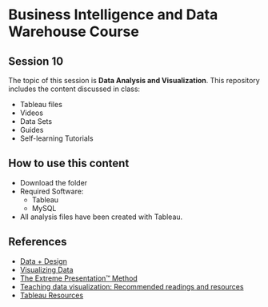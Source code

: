 # Business Intelligence and Data Warehouse Course

## Session 10

The topic of this session is **Data Analysis and Visualization**. This repository includes the content discussed in class:

  - Tableau files
  - Videos
  - Data Sets
  - Guides
  - Self-learning Tutorials
  
## How to use this content

  - Download the folder
  - Required Software:
	  - Tableau
	  - MySQL
  - All analysis files have been created with Tableau.
  
  ## References
  
   - [Data + Design](https://infoactive.co/data-design/titlepage01.html)
   - [Visualizing Data](http://www.visualisingdata.com/resources/)
   - [The Extreme Presentation™ Method](https://extremepresentation.com)
   - [Teaching data visualization: Recommended readings and resources](http://www.mulinblog.com/teaching-data-visualization-recommended-readings-and-resources/)
   - [Tableau Resources](https://public.tableau.com/en-us/s/resources)
